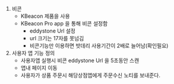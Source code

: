 

1. 비콘
    - KBeacon 제품을 사용
    - KBeacon Pro app 을 통해 비콘 설정함
        - eddystone Url 설정
        - url 크기는 17자를 못넘김
        - 비콘기능만 이용하면 밧데리 사용기간이 2배로 늘어남(확인필요)
1. 사용자 앱 기능 정의
    - 사용자앱 실행시 비콘 eddystone Url 을 5초동안 스캔
    - 앱내 페이지 이동
    - 사용자가 상품 주문시 해당상점앱에게 주문수신 노티를 보내준다.
